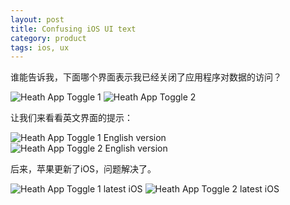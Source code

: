 ```yaml
---
layout: post
title: Confusing iOS UI text
category: product
tags: ios, ux
---
```


谁能告诉我，下面哪个界面表示我已经关闭了应用程序对数据的访问？

![Heath App Toggle 1](https://i.imgur.com/PZxIdKR.jpg)
![Heath App Toggle 2](https://i.imgur.com/NPvlNvE.jpg)

让我们来看看英文界面的提示：

![Heath App Toggle 1 English version](https://i.imgur.com/bkLVgZH.jpg)
![Heath App Toggle 2 English version](https://i.imgur.com/cSNaVIb.jpg)

后来，苹果更新了iOS，问题解决了。

![Heath App Toggle 1 latest iOS](https://i.imgur.com/1HmFE2e.png)
![Heath App Toggle 2 latest iOS](https://i.imgur.com/zNoJK2B.png)
